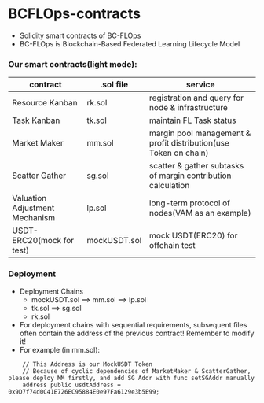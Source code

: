 # BCFLOps-contracts
- Solidity smart contracts of BC-FLOps
- BC-FLOps is Blockchain-Based Federated Learning Lifecycle Model

### Our smart contracts(light mode):
| contract                       | .sol file    | service                                                          |
|--------------------------------|--------------|------------------------------------------------------------------|
| Resource Kanban                | rk.sol       | registration and query for node & infrastructure                 |
| Task Kanban                    | tk.sol       | maintain FL Task status                                          |
| Market Maker                   | mm.sol       | margin pool management & profit distribution(use Token on chain) |
| Scatter Gather                 | sg.sol       | scatter & gather subtasks of margin contribution calculation     |
| Valuation Adjustment Mechanism | lp.sol       | long-term protocol of nodes(VAM as an example)                   |
| USDT-ERC20(mock for test)      | mockUSDT.sol | mock USDT(ERC20) for offchain test                               |

### Deployment 
- Deployment Chains 
	- mockUSDT.sol ==> mm.sol ==> lp.sol
	- tk.sol ==> sg.sol
	- rk.sol 
- For deployment chains with sequential requirements, subsequent files often contain the address of the previous contract! Remember to modify it!  
- For example (in mm.sol):
```solidity
    // This Address is our MockUSDT Token
    // Because of cyclic dependencies of MarketMaker & ScatterGather, please deploy MM firstly, and add SG Addr with func setSGAddr manually
    address public usdtAddress = 0x9D7f74d0C41E726EC95884E0e97Fa6129e3b5E99;
```
